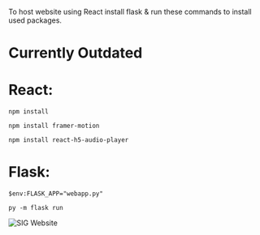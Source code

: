 To host website using React install flask & run these commands to install used packages.

# Currently Outdated

# React:

``` npm install ```

```npm install framer-motion```

```npm install react-h5-audio-player```

# Flask:

``` $env:FLASK_APP="webapp.py" ``` 

``` py -m flask run ```

![SIG Website](./src/website.JPG)
